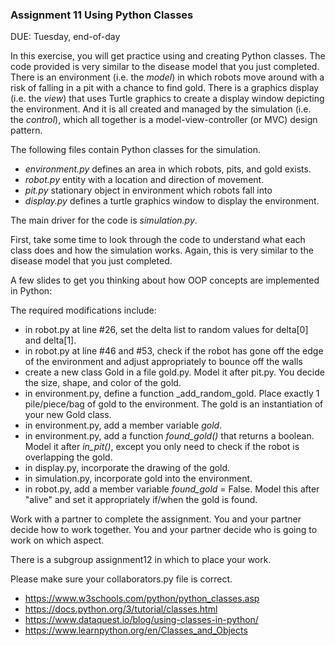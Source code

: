 ### Assignment 11 Using Python Classes

DUE: Tuesday, end-of-day

In this exercise, you will get practice using and creating Python classes. The code provided is very similar to the disease model that you just completed. There is an environment (i.e. the _model_) in which robots move around with a risk of falling in a pit with a chance to find gold. There is a graphics display (i.e. the _view_) that uses Turtle graphics to create a display window depicting the environment. And it is all created and managed by the simulation (i.e. the _control_), which all together is a model-view-controller (or MVC) design pattern. 

The following files contain Python classes for the simulation.

- _environment.py_ defines an area in which robots, pits, and gold exists.
- _robot.py_ entity with a location and direction of movement.
- _pit.py_ stationary object in environment which robots fall into 
- _display.py_ defines a turtle graphics window to display the environment.

 The main driver for the code is _simulation.py_.

First, take some time to look through the code to understand what each class does and how the simulation works. Again, this is very similar to the disease model that you just completed.

A few slides to get you thinking about how OOP concepts are implemented in Python: 


The required modifications include:

- in robot.py at line #26, set the delta list to random values for delta[0] and delta[1].
- in robot.py at line #46 and #53, check if the robot has gone off the edge of the environment and adjust appropriately to bounce off the walls
- create a new class Gold in a file gold.py. Model it after pit.py. You decide the size, shape, and color of the gold.
- in environment.py, define a function _add\_random_gold. Place exactly 1 pile/piece/bag of gold to the environment. The gold is an instantiation of your new Gold class.
- in environment.py, add a member variable _gold_.
- in environment.py, add a function _found\_gold()_ that returns a boolean. Model it after _in\_pit()_, except you only need to check if the robot is overlapping the gold.
- in display.py, incorporate the drawing of the gold.
- in simulation.py, incorporate gold into the environment.
- in robot.py, add a member variable _found\_gold_ = False. Model this after "alive" and set it appropriately if/when the gold is found.

Work with a partner to complete the assignment. You and your partner decide how to work together. You and your partner decide who is going to work on which aspect.

There is a subgroup assignment12 in which to place your work.

Please make sure your collaborators.py file is correct.

- https://www.w3schools.com/python/python_classes.asp
- https://docs.python.org/3/tutorial/classes.html
- https://www.dataquest.io/blog/using-classes-in-python/
- https://www.learnpython.org/en/Classes_and_Objects

